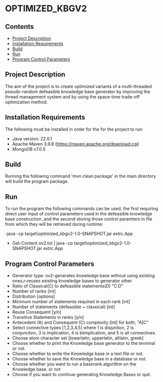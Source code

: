 # OPTIMIZED_KBGV2

## Contents

- [Project Description](#project-description)
- [Installation Requirements](#installation-requirements)
- [Build](#build)
- [Run](#run)
- [Program Control Parameters](#program-control-parameters)

## Project Description

The aim of the project is to create optimized variants of a multi-threaded pseudo-random defeasible knowledge base generator by improving the thread management system and by using the space-time trade-off optimization method.

## Installation Requirements

The following must be installed in order for the for the project to run:

- Java version: 22.0.1
- Apache Maven 3.9.8 (https://maven.apache.org/download.cgi)
- MongoDB v7.0.5

## Build

Running the following command 'mvn clean package' in the main directory will build the program package.

## Run

To run the program the following commands can be used, the first requiring direct user input of control parameters used in the defeasible knowledge base construction ,and the second storing those control paramters in file from which they will be retrieved during runtime:

-java -cp target\optimized_kbgv2-1.0-SNAPSHOT.jar extrc.App

- Get-Content ov2.txt | java -cp target\optimized_kbgv2-1.0-SNAPSHOT.jar extrc.App

## Program Control Parameters

- Generator type: ov2-generates knowledge base without using existing ones,r-reuses existing knowledge bases to generator other
- Ratio of Classical(C) to defeasible statements(D) "C:D"
- Number of ranks [int]
- Distribution [options]
- Minimum number of statements required in each rank [int]
- Number of statements (defeasible + classical) [int]
- Reuse Consequent [y/n]
- Transitive Statements in ranks [y/n]
- Antecedent (A) and Consequent (C) complexity [int] for both, "A|C"
- Select connective types [1,2,3,4,5] where 1 is disjuntion, 2 is conjunction, 3 is implication, 4 is biimplication, and 5 is all connectives.
- Choose atom character set [lowerlatin, upperlatin, altlatin, greek]
- Choose whether to print the Knowledge base generator to the terminal or not.
- Choose whether to write the Knowledge base in a text file or not.
- Choose whether to save the Knowledge base in a database or not.
- Choose whether you want to run a baserank algorithm on the Knowledge base. or not
- Choose if you want to continue generating Knowledge Bases or quit.

